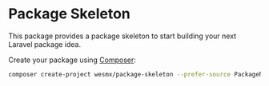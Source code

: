 # Package Skeleton

This package provides a package skeleton to start building your next Laravel package idea.

Create your package using [Composer](https://getcomposer.org):

```bash
composer create-project wesmx/package-skeleton --prefer-source PackageName
```
